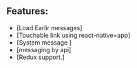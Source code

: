 ##  Features:
* [Load Earlir messages]
* [Touchable link using react-native=app]
* [System message ]
* [messaging by api]
* [Redux support.]





